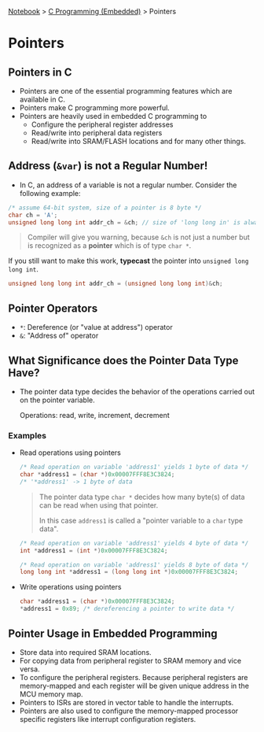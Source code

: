 <a href="../">Notebook</a> > <a href="./">C Programming (Embedded)</a> > Pointers

# Pointers



## Pointers in C

* Pointers are one of the essential programming features which are available in C.
* Pointers make C programming more powerful.
* Pointers are heavily used in embedded C programming to
  * Configure the peripheral register addresses
  * Read/write into peripheral data registers
  * Read/write into SRAM/FLASH locations and for many other things.



## Address (`&var`) is not a Regular Number!

*  In C, an address of a variable is not a regular number. Consider the following example:

  ```c
  /* assume 64-bit system, size of a pointer is 8 byte */
  char ch = 'A';
  unsigned long long int addr_ch = &ch;	// size of 'long long in' is always 8 bytes 
  ```

  > Compiler will give you warning, because `&ch` is not just a number but is recognized as a **pointer** which is of type `char *`.

  If you still want to make this work, **typecast** the pointer into `unsigned long long int`.

  ```c
  unsigned long long int addr_ch = (unsigned long long int)&ch;
  ```




## Pointer Operators

* `*`: Dereference (or "value at address") operator
* `&`: "Address of" operator



## What Significance does the Pointer Data Type Have?

* The pointer data type decides the behavior of the operations carried out on the pointer variable.

  Operations: read, write, increment, decrement

### Examples

* Read operations using pointers

  ```c
  /* Read operation on variable 'address1' yields 1 byte of data */
  char *address1 = (char *)0x00007FFF8E3C3824;
  /* '*address1' -> 1 byte of data
  ```

  > The pointer data type `char *` decides how many byte(s) of data can be read when using that pointer.
  >
  > In this case `address1` is called a "pointer variable to a `char` type data".

  ```c
  /* Read operation on variable 'address1' yields 4 byte of data */
  int *address1 = (int *)0x00007FFF8E3C3824;
  ```

  ```c
  /* Read operation on variable 'address1' yields 8 byte of data */
  long long int *address1 = (long long int *)0x00007FFF8E3C3824;
  ```

* Write operations using pointers

  ```c
  char *address1 = (char *)0x00007FFF8E3C3824;
  *address1 = 0x89;	/* dereferencing a pointer to write data */
  ```

  

## Pointer Usage in Embedded Programming

* Store data into required SRAM locations.
* For copying data from peripheral register to SRAM memory and vice versa.
* To configure the peripheral registers. Because peripheral registers are memory-mapped and each register will be given unique address in the MCU memory map.
* Pointers to ISRs are stored in vector table to handle the interrupts.
* Pointers are also used to configure the memory-mapped processor specific registers like interrupt configuration registers.
